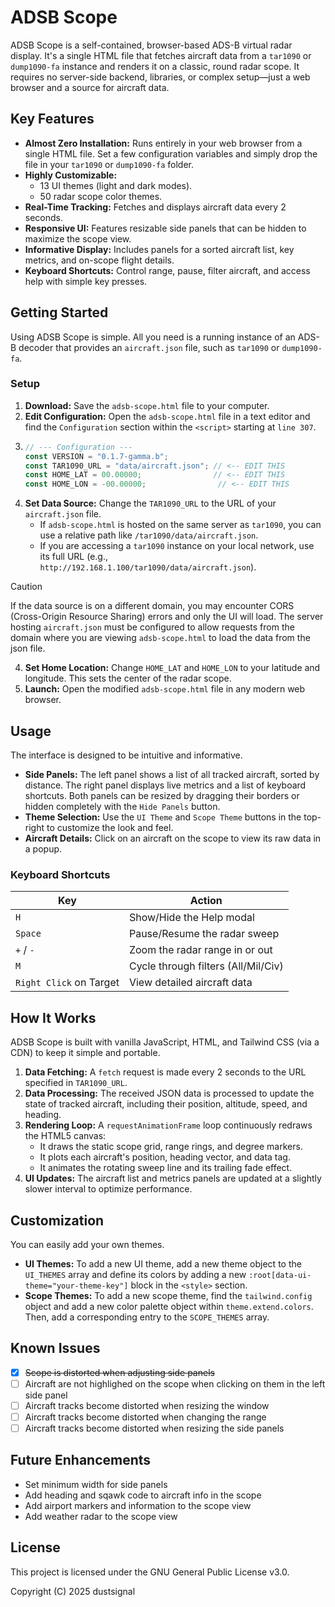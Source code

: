 # ADSB Scope

ADSB Scope is a self-contained, browser-based ADS-B virtual radar display. It's a single HTML file that fetches aircraft data from a ```tar1090``` or ```dump1090-fa``` instance and renders it on a classic, round radar scope. It requires no server-side backend, libraries, or complex setup—just a web browser and a source for aircraft data.

## Key Features

* **Almost Zero Installation:** Runs entirely in your web browser from a single HTML file. Set a few configuration variables and simply drop the file in your ```tar1090``` or ```dump1090-fa``` folder.
* **Highly Customizable:**
  * 13 UI themes (light and dark modes).
  * 50 radar scope color themes.
* **Real-Time Tracking:** Fetches and displays aircraft data every 2 seconds.
* **Responsive UI:** Features resizable side panels that can be hidden to maximize the scope view.
* **Informative Display:** Includes panels for a sorted aircraft list, key metrics, and on-scope flight details.
* **Keyboard Shortcuts:** Control range, pause, filter aircraft, and access help with simple key presses.

## Getting Started

Using ADSB Scope is simple. All you need is a running instance of an ADS-B decoder that provides an ```aircraft.json``` file, such as ```tar1090``` or ```dump1090-fa```.

### Setup

1. **Download:** Save the ```adsb-scope.html``` file to your computer.
2. **Edit Configuration:** Open the ```adsb-scope.html``` file in a text editor and find the ```Configuration``` section within the ```<script>``` starting at `line 307`.
3. 
   ```javascript
   // --- Configuration ---
   const VERSION = "0.1.7-gamma.b";
   const TAR1090_URL = "data/aircraft.json"; // <-- EDIT THIS
   const HOME_LAT = 00.00000;                // <-- EDIT THIS
   const HOME_LON = -00.00000;                // <-- EDIT THIS
   ```
4. **Set Data Source:** Change the `TAR1090_URL` to the URL of your `aircraft.json` file.
   * If ```adsb-scope.html``` is hosted on the same server as ```tar1090```, you can use a relative path like ```/tar1090/data/aircraft.json```.
   * If you are accessing a ```tar1090``` instance on your local network, use its full URL (e.g., ```http://192.168.1.100/tar1090/data/aircraft.json```).
> [!CAUTION]
> If the data source is on a different domain, you may encounter CORS (Cross-Origin Resource Sharing) errors and only the UI will load. The server hosting ```aircraft.json``` must be configured to allow requests from the domain where you are viewing ```adsb-scope.html``` to load the data from the json file.

4. **Set Home Location:** Change `HOME_LAT` and `HOME_LON` to your latitude and longitude. This sets the center of the radar scope.
5. **Launch:** Open the modified ```adsb-scope.html``` file in any modern web browser.

## Usage

The interface is designed to be intuitive and informative.

* **Side Panels:** The left panel shows a list of all tracked aircraft, sorted by distance. The right panel displays live metrics and a list of keyboard shortcuts. Both panels can be resized by dragging their borders or hidden completely with the ```Hide Panels``` button.
* **Theme Selection:** Use the ```UI Theme``` and ```Scope Theme``` buttons in the top-right to customize the look and feel.
* **Aircraft Details:** Click on an aircraft on the scope to view its raw data in a popup.

### Keyboard Shortcuts

| Key               | Action                               |
| ----------------- | ------------------------------------ |
| ` H `              | Show/Hide the Help modal             |
| ` Space `          | Pause/Resume the radar sweep         |
| ` + ` / `- `         | Zoom the radar range in or out       |
| ` M `               | Cycle through filters (All/Mil/Civ)  |
| ` Right Click ` on Target | View detailed aircraft data          |

## How It Works

ADSB Scope is built with vanilla JavaScript, HTML, and Tailwind CSS (via a CDN) to keep it simple and portable.

1. **Data Fetching:** A `fetch` request is made every 2 seconds to the URL specified in `TAR1090_URL`.
2. **Data Processing:** The received JSON data is processed to update the state of tracked aircraft, including their position, altitude, speed, and heading.
3. **Rendering Loop:** A `requestAnimationFrame` loop continuously redraws the HTML5 canvas:
   * It draws the static scope grid, range rings, and degree markers.
   * It plots each aircraft's position, heading vector, and data tag.
   * It animates the rotating sweep line and its trailing fade effect.
4. **UI Updates:** The aircraft list and metrics panels are updated at a slightly slower interval to optimize performance.

## Customization

You can easily add your own themes.

* **UI Themes:** To add a new UI theme, add a new theme object to the `UI_THEMES` array and define its colors by adding a new `:root[data-ui-theme="your-theme-key"]` block in the `<style>` section.
* **Scope Themes:** To add a new scope theme, find the `tailwind.config` object and add a new color palette object within `theme.extend.colors`. Then, add a corresponding entry to the `SCOPE_THEMES` array.

## Known Issues

- [x] ~~Scope is distorted when adjusting side panels~~
- [ ] Aircraft are not highlighed on the scope when clicking on them in the left side panel
- [ ] Aircraft tracks become distorted when resizing the window
- [ ] Aircraft tracks become distorted when changing the range
- [ ] Aircraft tracks become distorted when resizing the side panels

## Future Enhancements

* Set minimum width for side panels
* Add heading and sqawk code to aircraft info in the scope
* Add airport markers and information to the scope view
* Add weather radar to the scope view

## License

This project is licensed under the GNU General Public License v3.0.

Copyright (C) 2025 dustsignal
